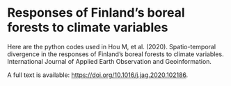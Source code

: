 # Responses of Finland’s boreal forests to climate variables #

Here are the python codes used in Hou M, et al. (2020). Spatio-temporal divergence in the responses of Finland’s boreal forests to climate variables. International Journal of Applied Earth Observation and Geoinformation. 

A full text is available: https://doi.org/10.1016/j.jag.2020.102186.
